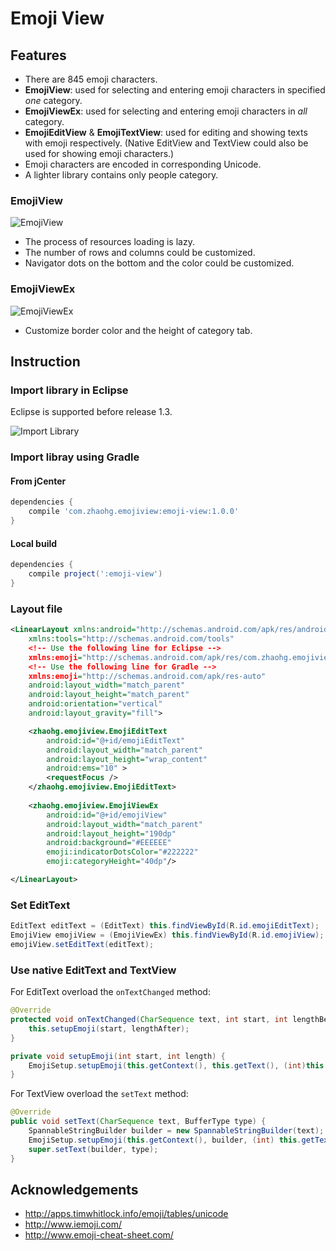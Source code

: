 Emoji View
==========

## Features

* There are 845 emoji characters.
* __EmojiView__: used for selecting and entering emoji characters in specified _one_ category.
* __EmojiViewEx__: used for selecting and entering emoji characters in _all_ category.
* __EmojiEditView__ & __EmojiTextView__: used for editing and showing texts with emoji respectively.
  (Native EditView and TextView could also be used for showing emoji characters.)
* Emoji characters are encoded in corresponding Unicode.
* A lighter library contains only people category.

### EmojiView

![EmojiView](https://cloud.githubusercontent.com/assets/853842/6096482/a274338e-afcd-11e4-9e27-73ea324166d9.png)

- The process of resources loading is lazy.
- The number of rows and columns could be customized.
- Navigator dots on the bottom and the color could be customized.

### EmojiViewEx

![EmojiViewEx](https://cloud.githubusercontent.com/assets/853842/6123783/a623e4f0-b141-11e4-8d03-c7b74b3a18c9.png)

- Customize border color and the height of category tab.

## Instruction

### Import library in Eclipse

Eclipse is supported before release 1.3.

![Import Library](https://cloud.githubusercontent.com/assets/853842/6125301/a3b82cae-b14f-11e4-92a1-6290a1f0f3cb.png)

### Import libray using Gradle

#### From jCenter

```gradle
dependencies {
    compile 'com.zhaohg.emojiview:emoji-view:1.0.0'
}
```

#### Local build

```gradle
dependencies {
    compile project(':emoji-view')
}
```

### Layout file

```xml
<LinearLayout xmlns:android="http://schemas.android.com/apk/res/android"
    xmlns:tools="http://schemas.android.com/tools"
    <!-- Use the following line for Eclipse -->
    xmlns:emoji="http://schemas.android.com/apk/res/com.zhaohg.emojiviewdemo"
    <!-- Use the following line for Gradle -->
    xmlns:emoji="http://schemas.android.com/apk/res-auto"
    android:layout_width="match_parent"
    android:layout_height="match_parent"
    android:orientation="vertical"
    android:layout_gravity="fill">

    <zhaohg.emojiview.EmojiEditText
        android:id="@+id/emojiEditText"
        android:layout_width="match_parent"
        android:layout_height="wrap_content"
        android:ems="10" >
        <requestFocus />
    </zhaohg.emojiview.EmojiEditText>
    
    <zhaohg.emojiview.EmojiViewEx
        android:id="@+id/emojiView"
        android:layout_width="match_parent"
        android:layout_height="190dp"
        android:background="#EEEEEE"
        emoji:indicatorDotsColor="#222222"
        emoji:categoryHeight="40dp"/>

</LinearLayout>
```

### Set EditText

```java
EditText editText = (EditText) this.findViewById(R.id.emojiEditText);
EmojiView emojiView = (EmojiViewEx) this.findViewById(R.id.emojiView);
emojiView.setEditText(editText);
```

### Use native EditText and TextView

For EditText overload the `onTextChanged` method:

```java
@Override
protected void onTextChanged(CharSequence text, int start, int lengthBefore, int lengthAfter) {
    this.setupEmoji(start, lengthAfter);
}

private void setupEmoji(int start, int length) {
	EmojiSetup.setupEmoji(this.getContext(), this.getText(), (int)this.getTextSize(), start, length);
}
```

For TextView overload the `setText` method:

```java
@Override
public void setText(CharSequence text, BufferType type) {
    SpannableStringBuilder builder = new SpannableStringBuilder(text);
    EmojiSetup.setupEmoji(this.getContext(), builder, (int) this.getTextSize());
	super.setText(builder, type);
}
```

## Acknowledgements

* http://apps.timwhitlock.info/emoji/tables/unicode
* http://www.iemoji.com/
* http://www.emoji-cheat-sheet.com/
